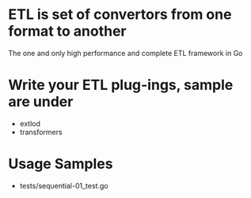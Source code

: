 # ETL is set of convertors from one format to another
The one and only high performance and complete ETL framework in Go

# Write your ETL plug-ings, sample are under
- extlod
- transformers

# Usage Samples
- tests/sequential-01_test.go
